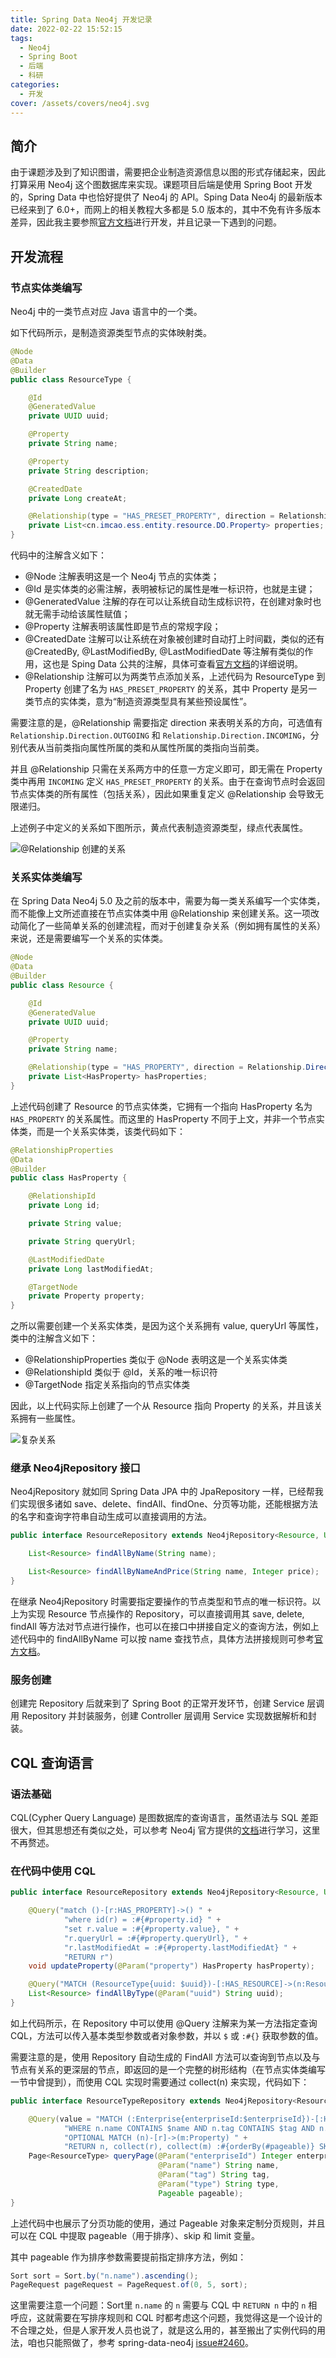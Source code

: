 ```yaml
---
title: Spring Data Neo4j 开发记录
date: 2022-02-22 15:52:15
tags:
  - Neo4j
  - Spring Boot
  - 后端
  - 科研
categories:
  - 开发
cover: /assets/covers/neo4j.svg
---
```


## 简介

由于课题涉及到了知识图谱，需要把企业制造资源信息以图的形式存储起来，因此打算采用 Neo4j 这个图数据库来实现。课题项目后端是使用 Spring Boot 开发的，Spring Data 中也恰好提供了 Neo4j 的 API。Sping Data Neo4j 的最新版本已经来到了 6.0+，而网上的相关教程大多都是 5.0 版本的，其中不免有许多版本差异，因此我主要参照[官方文档](https://docs.spring.io/spring-data/neo4j/docs/current/reference/html/#reference)进行开发，并且记录一下遇到的问题。

## 开发流程

### 节点实体类编写

Neo4j 中的一类节点对应 Java 语言中的一个类。

如下代码所示，是制造资源类型节点的实体映射类。

```java
@Node
@Data
@Builder
public class ResourceType {

    @Id
    @GeneratedValue
    private UUID uuid;

    @Property
    private String name;

    @Property
    private String description;

    @CreatedDate
    private Long createAt;

    @Relationship(type = "HAS_PRESET_PROPERTY", direction = Relationship.Direction.OUTGOING)
    private List<cn.imcao.ess.entity.resource.DO.Property> properties;
}
```

代码中的注解含义如下：

- @Node 注解表明这是一个 Neo4j 节点的实体类；
- @Id 是实体类的必需注解，表明被标记的属性是唯一标识符，也就是主键；
- @GeneratedValue 注解的存在可以让系统自动生成标识符，在创建对象时也就无需手动给该属性赋值；
- @Property 注解表明该属性即是节点的常规字段；
- @CreatedDate 注解可以让系统在对象被创建时自动打上时间戳，类似的还有 @CreatedBy, @LastModifiedBy, @LastModifiedDate 等注解有类似的作用，这也是 Sping Data 公共的注解，具体可查看[官方文档](https://docs.spring.io/spring-data/neo4j/docs/current/reference/html/#mapping.annotations.overview.from.commons)的详细说明。
- @Relationship 注解可以为两类节点添加关系，上述代码为 ResourceType 到 Property 创建了名为 `HAS_PRESET_PROPERTY` 的关系，其中 Property 是另一类节点的实体类，意为“制造资源类型具有某些预设属性”。

需要注意的是，@Relationship 需要指定 direction 来表明关系的方向，可选值有 `Relationship.Direction.OUTGOING` 和 `Relationship.Direction.INCOMING`，分别代表从当前类指向属性所属的类和从属性所属的类指向当前类。

并且 @Relationship 只需在关系两方中的任意一方定义即可，即无需在 Property 类中再用 `INCOMING` 定义 `HAS_PRESET_PROPERTY` 的关系。由于在查询节点时会返回节点实体类的所有属性（包括关系），因此如果重复定义 @Relationship 会导致无限递归。

上述例子中定义的关系如下图所示，黄点代表制造资源类型，绿点代表属性。

![@Relationship 创建的关系](./relationship.jpg)

### 关系实体类编写

在 Spring Data Neo4j 5.0 及之前的版本中，需要为每一类关系编写一个实体类，而不能像上文所述直接在节点实体类中用 @Relationship 来创建关系。这一项改动简化了一些简单关系的创建流程，而对于创建复杂关系（例如拥有属性的关系）来说，还是需要编写一个关系的实体类。

```java
@Node
@Data
@Builder
public class Resource {

    @Id
    @GeneratedValue
    private UUID uuid;

    @Property
    private String name;

    @Relationship(type = "HAS_PROPERTY", direction = Relationship.Direction.OUTGOING)
    private List<HasProperty> hasProperties;
}
```

上述代码创建了 Resource 的节点实体类，它拥有一个指向 HasProperty 名为 `HAS_PROPERTY` 的关系属性。而这里的 HasProperty 不同于上文，并非一个节点实体类，而是一个关系实体类，该类代码如下：

```java
@RelationshipProperties
@Data
@Builder
public class HasProperty {

    @RelationshipId
    private Long id;

    private String value;

    private String queryUrl;

    @LastModifiedDate
    private Long lastModifiedAt;

    @TargetNode
    private Property property;
}
```

之所以需要创建一个关系实体类，是因为这个关系拥有 value, queryUrl 等属性，类中的注解含义如下：

- @RelationshipProperties 类似于 @Node 表明这是一个关系实体类
- @RelationshipId 类似于 @Id，关系的唯一标识符
- @TargetNode 指定关系指向的节点实体类

因此，以上代码实际上创建了一个从 Resource 指向 Property 的关系，并且该关系拥有一些属性。

![复杂关系](./relationship-domain.jpg)

### 继承 Neo4jRepository 接口

Neo4jRepository 就如同 Spring Data JPA 中的 JpaRepository 一样，已经帮我们实现很多诸如 save、delete、findAll、findOne、分页等功能，还能根据方法的名字和查询字符串自动生成可以直接调用的方法。

```java
public interface ResourceRepository extends Neo4jRepository<Resource, UUID> {

    List<Resource> findAllByName(String name);

    List<Resource> findAllByNameAndPrice(String name, Integer price);
}
```

在继承 Neo4jRepository 时需要指定要操作的节点类型和节点的唯一标识符。以上为实现 Resource 节点操作的 Repository，可以直接调用其 save, delete, findAll 等方法对节点进行操作，也可以在接口中拼接自定义的查询方法，例如上述代码中的 findAllByName 可以按 name 查找节点，具体方法拼接规则可参考[官方文档](https://docs.spring.io/spring-data/neo4j/docs/current/reference/html/#repository-query-keywords)。

### 服务创建

创建完 Repository 后就来到了 Spring Boot 的正常开发环节，创建 Service 层调用 Repository 并封装服务，创建 Controller 层调用 Service 实现数据解析和封装。

## CQL 查询语言

### 语法基础

CQL(Cypher Query Language) 是图数据库的查询语言，虽然语法与 SQL 差距很大，但其思想还有类似之处，可以参考 Neo4j 官方提供的[文档](https://neo4j.com/docs/cypher-manual/current/)进行学习，这里不再赘述。

### 在代码中使用 CQL

```java
public interface ResourceRepository extends Neo4jRepository<Resource, UUID> {

    @Query("match ()-[r:HAS_PROPERTY]->() " +
            "where id(r) = :#{#property.id} " +
            "set r.value = :#{#property.value}, " +
            "r.queryUrl = :#{#property.queryUrl}, " +
            "r.lastModifiedAt = :#{#property.lastModifiedAt} " +
            "RETURN r")
    void updateProperty(@Param("property") HasProperty hasProperty);

    @Query("MATCH (ResourceType{uuid: $uuid})-[:HAS_RESOURCE]->(n:Resource) RETURN n")
    List<Resource> findAllByType(@Param("uuid") String uuid);
}
```

如上代码所示，在 Repository 中可以使用 @Query 注解来为某一方法指定查询 CQL，方法可以传入基本类型参数或者对象参数，并以 `$` 或 `:#{}` 获取参数的值。

需要注意的是，使用 Repository 自动生成的 FindAll 方法可以查询到节点以及与节点有关系的更深层的节点，即返回的是一个完整的树形结构（在节点实体类编写一节中曾提到），而使用 CQL 实现时需要通过 collect(n) 来实现，代码如下：

```java
public interface ResourceTypeRepository extends Neo4jRepository<ResourceType, UUID> {

    @Query(value = "MATCH (:Enterprise{enterpriseId:$enterpriseId})-[:HAS_RESOURCE_TYPE]->(n:ResourceType) " +
            "WHERE n.name CONTAINS $name AND n.tag CONTAINS $tag AND n.type CONTAINS $type " +
            "OPTIONAL MATCH (n)-[r]->(m:Property) " +
            "RETURN n, collect(r), collect(m) :#{orderBy(#pageable)} SKIP $skip LIMIT $limit")
    Page<ResourceType> queryPage(@Param("enterpriseId") Integer enterpriseId,
                                 @Param("name") String name,
                                 @Param("tag") String tag,
                                 @Param("type") String type,
                                 Pageable pageable);
}
```

上述代码中也展示了分页功能的使用，通过 Pageable 对象来定制分页规则，并且可以在 CQL 中提取 pageable（用于排序）、skip 和 limit 变量。

其中 pageable 作为排序参数需要提前指定排序方法，例如：

```java
Sort sort = Sort.by("n.name").ascending();
PageRequest pageRequest = PageRequest.of(0, 5, sort);
```

这里需要注意一个问题：Sort里 `n.name` 的 `n` 需要与 CQL 中 `RETURN n` 中的 `n` 相呼应，这就需要在写排序规则和 CQL 时都考虑这个问题，我觉得这是一个设计的不合理之处，但是人家开发人员也说了，就是这么用的，甚至搬出了实例代码的用法，咱也只能照做了，参考 spring-data-neo4j [issue#2460](https://github.com/spring-projects/spring-data-neo4j/issues/2460)。